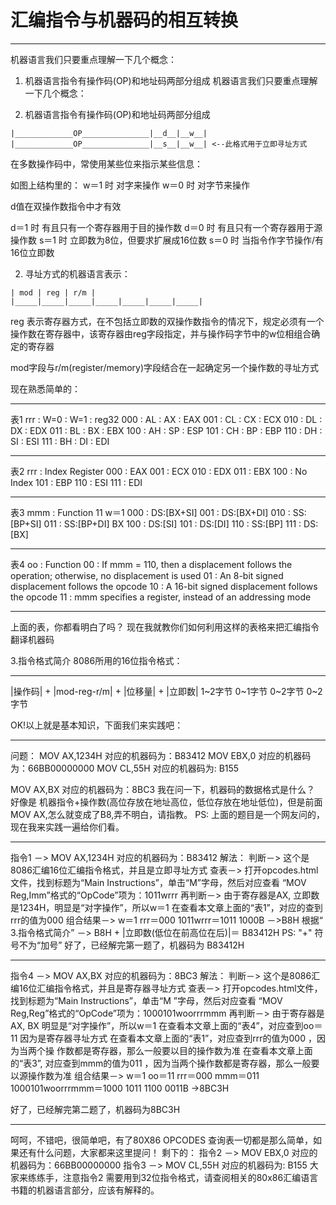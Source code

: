 # 汇编指令与机器码的相互转换

---

机器语言我们只要重点理解一下几个概念：

1. 机器语言指令有操作码(OP)和地址码两部分组成
机器语言我们只要重点理解一下几个概念：

1. 机器语言指令有操作码(OP)和地址码两部分组成
```
|_____________OP_______________|__d__|__w__|
|_____________OP_______________|__s__|__w__| <--此格式用于立即寻址方式
```
在多数操作码中，常使用某些位来指示某些信息：


如图上结构里的： 
w＝1 时 对字来操作
w＝0 时 对字节来操作

d值在双操作数指令中才有效

d＝1 时 有且只有一个寄存器用于目的操作数
d＝0 时 有且只有一个寄存器用于源操作数
s＝1 时 立即数为8位，但要求扩展成16位数
s＝0 时 当指令作字节操作/有16位立即数


2. 寻址方式的机器语言表示：

```
| mod | reg | r/m |
|_____|_____|_____|_____|_____|_____|_____|
```

reg 表示寄存器方式，在不包括立即数的双操作数指令的情况下，规定必须有一个操作数在寄存器中，该寄存器由reg字段指定，并与操作码字节中的w位相组合确定的寄存器

mod字段与r/m(register/memory)字段结合在一起确定另一个操作数的寻址方式

现在熟悉简单的：
______________________________________________________________________________
表1 rrr : W=0 : W=1 : reg32
000 : AL : AX : EAX
001 : CL : CX : ECX
010 : DL : DX : EDX
011 : BL : BX : EBX
100 : AH : SP : ESP
101 : CH : BP : EBP
110 : DH : SI : ESI
111 : BH : DI : EDI
______________________________________________________________________________
表2 rrr : Index Register 
000 : EAX
001 : ECX
010 : EDX
011 : EBX
100 : No Index
101 : EBP
110 : ESI
111 : EDI
______________________________________________________________________________
表3 mmm : Function 11
w＝1
000 : DS:[BX+SI]
001 : DS:[BX+DI]
010 : SS:[BP+SI]
011 : SS:[BP+DI] BX
100 : DS:[SI]
101 : DS:[DI]
110 : SS:[BP]
111 : DS:[BX]
______________________________________________________________________________
表4 
oo : Function
00 : If mmm = 110, then a displacement follows the operation; otherwise, no displacement is used
01 : An 8-bit signed displacement follows the opcode
10 : A 16-bit signed displacement follows the opcode
11 : mmm specifies a register, instead of an addressing mode
______________________________________________________________________________
上面的表，你都看明白了吗？ 现在我就教你们如何利用这样的表格来把汇编指令翻译机器码


3.指令格式简介
8086所用的16位指令格式：
________ _____________ ________ ________
|操作码| + |mod-reg-r/m| + |位移量| + |立即数|
1~2字节 0~1字节 0~2字节 0~2字节

OK!以上就是基本知识，下面我们来实践吧：

----------


问题：
MOV AX,1234H 对应的机器码为：B83412
MOV EBX,0 对应的机器码为：66BB00000000
MOV CL,55H 对应的机器码为: B155

MOV AX,BX 对应的机器码为：8BC3
我在问一下，机器码的数据格式是什么？ 好像是 机器指令+操作数(高位存放在地址高位，低位存放在地址低位)，但是前面MOV AX,怎么就变成了B8,弄不明白，请指教。
PS: 上面的题目是一个网友问的，现在我来实践一遍给你们看。

----------


指令1 －> MOV AX,1234H 对应的机器码为：B83412
解法： 判断－> 这个是8086汇编16位汇编指令格式，并且是立即寻址方式
查表－> 打开opcodes.html文件，找到标题为“Main Instructions”，单击“M”字母，然后对应查看 “MOV Reg,Imm”格式的“OpCode”项为：1011wrrr
再判断－> 由于寄存器是AX, 立即数是1234H，明显是“对字操作”，所以w＝1
在查看本文章上面的“表1”，对应的查到rrr的值为000
组合结果－> w＝1
rrr＝000
1011wrrr＝1011 1000B －>B8H 
根据“ 3.指令格式简介” －> B8H + |立即数(低位在前高位在后)|＝ B83412H
PS: "+" 符号不为“加号”
好了，已经解完第一题了，机器码为 B83412H

----------


指令4 －> MOV AX,BX 对应的机器码为：8BC3
解法： 判断－> 这个是8086汇编16位汇编指令格式，并且是寄存器寻址方式
查表－> 打开opcodes.html文件，找到标题为“Main Instructions”，单击“M
”字母，然后对应查看 “MOV Reg,Reg”格式的“OpCode”项为：1000101woorrrmmm
再判断－> 由于寄存器是AX, BX 明显是“对字操作”，所以w＝1
在查看本文章上面的“表4”，对应查到oo＝11 因为是寄存器寻址方式
在查看本文章上面的“表1”，对应查到rrr的值为000 ，因为当两个操
作数都是寄存器，那么一般要以目的操作数为准
在查看本文章上面的“表3”, 对应查到mmm的值为011 ，因为当两个操作数都是寄存器，那么一般要以源操作数为准
组合结果－> w＝1
oo＝11
rrr＝000
mmm＝011
1000101woorrrmmm＝1000 1011 1100 0011B ->8BC3H

好了，已经解完第二题了，机器码为8BC3H

----------


呵呵，不错吧，很简单吧，有了80X86 OPCODES 查询表一切都是那么简单，如果还有什么问题，大家都来这里提问！
剩下的：
指令2 －> MOV EBX,0 对应的机器码为：66BB00000000
指令3 －> MOV CL,55H 对应的机器码为: B155
大家来练练手，注意指令2 需要用到32位指令格式，请查阅相关的80x86汇编语言书籍的机器语言部分，应该有解释的。






